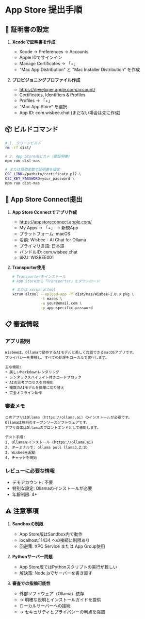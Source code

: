 # App Store 提出手順

## 🔐 証明書の設定

1. **Xcodeで証明書を作成**
   - Xcode → Preferences → Accounts
   - Apple IDでサインイン
   - Manage Certificates → 「+」
   - "Mac App Distribution" と "Mac Installer Distribution" を作成

2. **プロビジョニングプロファイル作成**
   - https://developer.apple.com/account/
   - Certificates, Identifiers & Profiles
   - Profiles → 「+」
   - "Mac App Store" を選択
   - App ID: com.wisbee.chat (まだない場合は先に作成)

## 📦 ビルドコマンド

```bash
# 1. クリーンビルド
rm -rf dist/

# 2. App Store用ビルド（要証明書）
npm run dist-mas

# または環境変数で証明書を指定
CSC_LINK=/path/to/certificate.p12 \
CSC_KEY_PASSWORD=your_password \
npm run dist-mas
```

## 🚀 App Store Connect提出

1. **App Store Connectでアプリ作成**
   - https://appstoreconnect.apple.com/
   - My Apps → 「+」 → 新規App
   - プラットフォーム: macOS
   - 名前: Wisbee - AI Chat for Ollama
   - プライマリ言語: 日本語
   - バンドルID: com.wisbee.chat
   - SKU: WISBEE001

2. **Transporter使用**
   ```bash
   # Transporterをインストール
   # App Storeから「Transporter」をダウンロード
   
   # または xcrun altool
   xcrun altool --upload-app -f dist/mas/Wisbee-1.0.0.pkg \
                -t macos \
                -u your@email.com \
                -p app-specific-password
   ```

## 📋 審査情報

### アプリ説明
```
Wisbeeは、Ollamaで動作するAIモデルと美しく対話できるmacOSアプリです。
プライバシーを重視し、すべての処理をローカルで実行します。

主な機能:
• 美しいMarkdownレンダリング
• シンタックスハイライト付きコードブロック
• AIの思考プロセスを可視化
• 複数のAIモデルを簡単に切り替え
• 完全オフライン動作
```

### 審査メモ
```
このアプリはOllama (https://ollama.ai) のインストールが必要です。
Ollamaは無料のオープンソースソフトウェアです。
アプリ自体はOllamaのフロントエンドとして機能します。

テスト手順:
1. Ollamaをインストール (https://ollama.ai)
2. ターミナルで: ollama pull llama3.2:1b
3. Wisbeeを起動
4. チャットを開始
```

### レビューに必要な情報
- デモアカウント: 不要
- 特別な設定: Ollamaのインストールが必要
- 年齢制限: 4+

## ⚠️ 注意事項

1. **Sandboxの制限**
   - App Store版はSandbox内で動作
   - localhost:11434 への接続に制限あり
   - 回避策: XPC Service または App Group使用

2. **Pythonサーバー問題**
   - App Store版ではPythonスクリプトの実行が難しい
   - 解決策: Node.jsでサーバーを書き直す

3. **審査での指摘可能性**
   - 外部ソフトウェア（Ollama）依存
   - → 明確な説明とインストールガイドを提供
   - ローカルサーバーへの接続
   - → セキュリティとプライバシーの利点を強調